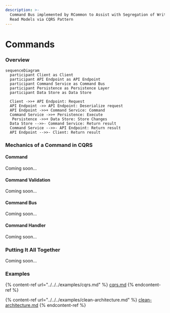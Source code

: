 ```yaml
---
description: >-
  Command Bus implemented by RCommon to Assist with Segregation of Write and
  Read Models via CQRS Pattern
---
```


# Commands

### Overview

```mermaid
sequenceDiagram
  participant Client as Client
  participant API Endpoint as API Endpoint
  participant Command Service as Command Bus
  participant Persistence as Persistence Layer
  participant Data Store as Data Store

  Client ->>+ API Endpoint: Request
  API Endpoint ->> API Endpoint: Deserialize request
  API Endpoint ->>+ Command Service: Command
  Command Service ->>+ Persistence: Execute
   Persistence ->>+ Data Store: Store Changes
  Data Store -->>- Command Service: Return result
  Command Service -->>- API Endpoint: Return result
  API Endpoint -->>- Client: Return result

```



### Mechanics of a Command in CQRS

#### Command

Coming soon...

#### Command Validation

Coming soon...

#### Command Bus

Coming soon...

#### Command Handler

Coming soon...



### Putting It All Together

Coming soon...



### Examples

{% content-ref url="../../../examples/cqrs.md" %}
[cqrs.md](../../../examples/cqrs.md)
{% endcontent-ref %}

{% content-ref url="../../../examples/clean-architecture.md" %}
[clean-architecture.md](../../../examples/clean-architecture.md)
{% endcontent-ref %}
